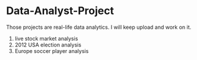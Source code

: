 # Data-Analyst-Project

Those projects are real-life data analytics. 
I will keep upload and work on it.

1) live stock market analysis
2) 2012 USA election analysis
3) Europe soccer player analysis
